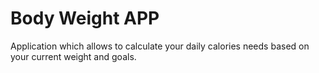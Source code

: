 # Body Weight APP

Application which allows to calculate your daily calories needs based on your current weight and goals.
